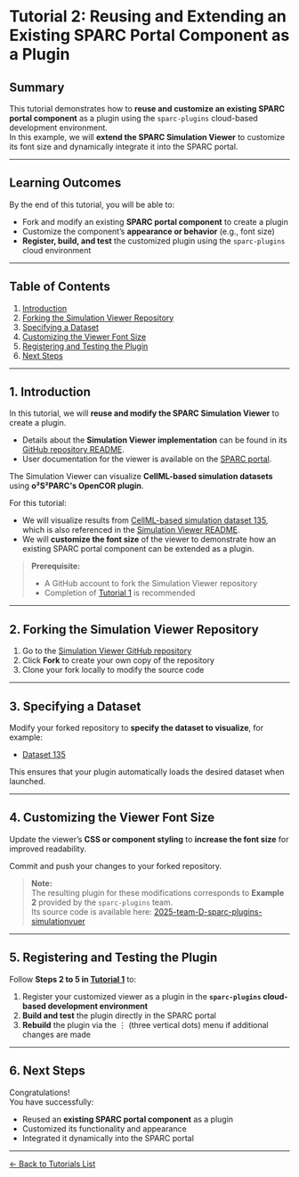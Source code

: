 # Tutorial 2: Reusing and Extending an Existing SPARC Portal Component as a Plugin

## Summary
This tutorial demonstrates how to **reuse and customize an existing SPARC portal component** as a plugin using the `sparc-plugins` cloud-based development environment.  
In this example, we will **extend the SPARC Simulation Viewer** to customize its font size and dynamically integrate it into the SPARC portal.

---

## Learning Outcomes
By the end of this tutorial, you will be able to:

- Fork and modify an existing **SPARC portal component** to create a plugin  
- Customize the component’s **appearance or behavior** (e.g., font size)  
- **Register, build, and test** the customized plugin using the `sparc-plugins` cloud environment

---

## Table of Contents
1. [Introduction](#1-introduction)  
2. [Forking the Simulation Viewer Repository](#2-forking-the-simulation-viewer-repository)  
3. [Specifying a Dataset](#3-specifying-a-dataset)  
4. [Customizing the Viewer Font Size](#4-customizing-the-viewer-font-size)  
5. [Registering and Testing the Plugin](#5-registering-and-testing-the-plugin)  
6. [Next Steps](#6-next-steps)

---

## 1. Introduction

In this tutorial, we will **reuse and modify the SPARC Simulation Viewer** to create a plugin.  

- Details about the **Simulation Viewer implementation** can be found in its [GitHub repository README](https://github.com/ABI-Software/simulationvuer).  
- User documentation for the viewer is available on the [SPARC portal](https://docs.sparc.science/docs/simulation-viewer-overview).

The Simulation Viewer can visualize **CellML-based simulation datasets** using **o²S²PARC's OpenCOR plugin**.

For this tutorial:  
- We will visualize results from [CellML-based simulation dataset 135](https://sparc.science/datasets/135?type=simulation), which is also referenced in the [Simulation Viewer README](https://github.com/ABI-Software/simulationvuer).  
- We will **customize the font size** of the viewer to demonstrate how an existing SPARC portal component can be extended as a plugin.  

> **Prerequisite:**  
> - A GitHub account to fork the Simulation Viewer repository  
> - Completion of [Tutorial 1](tutorial-1.md) is recommended

---

## 2. Forking the Simulation Viewer Repository

1. Go to the [Simulation Viewer GitHub repository](https://github.com/ABI-Software/simulationvuer)  
2. Click **Fork** to create your own copy of the repository  
3. Clone your fork locally to modify the source code

---

## 3. Specifying a Dataset

Modify your forked repository to **specify the dataset to visualize**, for example:  

- [Dataset 135](https://sparc.science/datasets/135?type=simulation)  

This ensures that your plugin automatically loads the desired dataset when launched.

---

## 4. Customizing the Viewer Font Size

Update the viewer’s **CSS or component styling** to **increase the font size** for improved readability.  

Commit and push your changes to your forked repository.

> **Note:**  
> The resulting plugin for these modifications corresponds to **Example 2** provided by the `sparc-plugins` team.  
> Its source code is available here: [2025-team-D-sparc-plugins-simulationvuer](https://github.com/SPARC-FAIR-Codeathon/2025-team-D-sparc-plugins-simulationvuer)

---

## 5. Registering and Testing the Plugin

Follow **Steps 2 to 5 in [Tutorial 1](tutorial-1.md)** to:

1. Register your customized viewer as a plugin in the **`sparc-plugins` cloud-based development environment**  
2. **Build and test** the plugin directly in the SPARC portal  
3. **Rebuild** the plugin via the ⋮ (three vertical dots) menu if additional changes are made

---

## 6. Next Steps

Congratulations!  
You have successfully:

- Reused an **existing SPARC portal component** as a plugin  
- Customized its functionality and appearance  
- Integrated it dynamically into the SPARC portal

---

[← Back to Tutorials List](../README.md#tutorials-for-creating-new-plugins)

